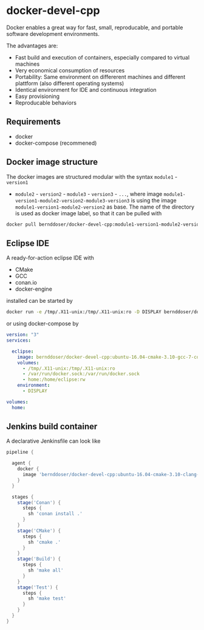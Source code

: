 # docker-devel-cpp

Docker enables a great way for fast, small, reproducable, and portable software development environments.

The advantages are:

 * Fast build and execution of containers, especially compared to virtual machines
 * Very economical consumption of resources
 * Portability: Same environment on differerent machines and different plattform (also different operating systems)
 * Identical environment for IDE and continuous integration
 * Easy provisioning 
 * Reproducable behaviors

## Requirements

 * docker
 * docker-compose (recommened)

## Docker image structure

The docker images are structured modular with the syntax `module1` - `version1`
- `module2` - `version2` - `module3` - `version3` - `...`, where image
`module1-version1-module2-version2-module3-version3` is using the image
`module1-version1-module2-version2` as base. The name of the directory is used
as docker image label, so that it can be pulled with

```bash
docker pull bernddoser/docker-devel-cpp:module1-version1-module2-version2-module3-version3
```

## Eclipse IDE

A ready-for-action eclipse IDE with 

 * CMake
 * GCC
 * conan.io
 * docker-engine

installed can be started by

```bash
docker run -e /tmp/.X11-unix:/tmp/.X11-unix:ro -D DISPLAY bernddoser/docker-devel-cpp:ubuntu-16.04-cmake-3.10-gcc-7-conan-1.0-docker-17.12-eclipse-4.7.2
```

or using docker-compose by

```yaml
version: "3"
services:

  eclipse:
    image: bernddoser/docker-devel-cpp:ubuntu-16.04-cmake-3.10-gcc-7-conan-1.0-docker-17.12-eclipse-4.7.2
    volumes:
      - /tmp/.X11-unix:/tmp/.X11-unix:ro 
      - /var/run/docker.sock:/var/run/docker.sock
      - home:/home/eclipse:rw
    environment:
      - DISPLAY

volumes:
  home:
```

## Jenkins build container

A declarative Jenkinsfile can look like

```groovy
pipeline {

  agent {
    docker {
      image 'bernddoser/docker-devel-cpp:ubuntu-16.04-cmake-3.10-clang-6-conan-1.0'
    }
  }

  stages {
    stage('Conan') {
      steps {
        sh 'conan install .'
      }
    }
    stage('CMake') {
      steps {
        sh 'cmake .'
      }
    }
    stage('Build') {
      steps {
        sh 'make all'
      }
    }
    stage('Test') {
      steps {
        sh 'make test'
      }
    }
  }
}
```
